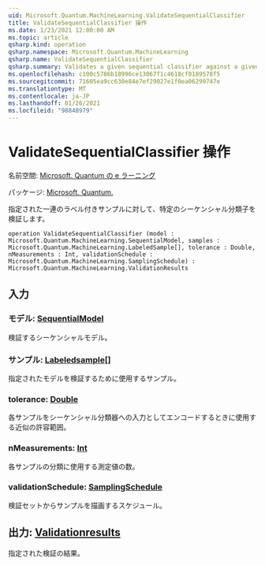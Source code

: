 ```yaml
---
uid: Microsoft.Quantum.MachineLearning.ValidateSequentialClassifier
title: ValidateSequentialClassifier 操作
ms.date: 1/23/2021 12:00:00 AM
ms.topic: article
qsharp.kind: operation
qsharp.namespace: Microsoft.Quantum.MachineLearning
qsharp.name: ValidateSequentialClassifier
qsharp.summary: Validates a given sequential classifier against a given set of pre-labeled samples.
ms.openlocfilehash: c100c5786b18996ce13067f1c4618cf0189578f5
ms.sourcegitcommit: 71605ea9cc630e84e7ef29027e1f0ea06299747e
ms.translationtype: MT
ms.contentlocale: ja-JP
ms.lasthandoff: 01/26/2021
ms.locfileid: "98848979"
---
```

# <a name="validatesequentialclassifier-operation"></a>ValidateSequentialClassifier 操作

名前空間: [Microsoft. Quantum の e ラーニング](xref:Microsoft.Quantum.MachineLearning)

パッケージ: [Microsoft. Quantum.](https://nuget.org/packages/Microsoft.Quantum.MachineLearning)


指定された一連のラベル付きサンプルに対して、特定のシーケンシャル分類子を検証します。

```qsharp
operation ValidateSequentialClassifier (model : Microsoft.Quantum.MachineLearning.SequentialModel, samples : Microsoft.Quantum.MachineLearning.LabeledSample[], tolerance : Double, nMeasurements : Int, validationSchedule : Microsoft.Quantum.MachineLearning.SamplingSchedule) : Microsoft.Quantum.MachineLearning.ValidationResults
```


## <a name="input"></a>入力

### <a name="model--sequentialmodel"></a>モデル: [SequentialModel](xref:Microsoft.Quantum.MachineLearning.SequentialModel)

検証するシーケンシャルモデル。


### <a name="samples--labeledsample"></a>サンプル: [Labeledsample](xref:Microsoft.Quantum.MachineLearning.LabeledSample)[]

指定されたモデルを検証するために使用するサンプル。


### <a name="tolerance--double"></a>tolerance: [Double](xref:microsoft.quantum.lang-ref.double)

各サンプルをシーケンシャル分類器への入力としてエンコードするときに使用する近似の許容範囲。


### <a name="nmeasurements--int"></a>nMeasurements: [Int](xref:microsoft.quantum.lang-ref.int)

各サンプルの分類に使用する測定値の数。


### <a name="validationschedule--samplingschedule"></a>validationSchedule: [SamplingSchedule](xref:Microsoft.Quantum.MachineLearning.SamplingSchedule)

検証セットからサンプルを描画するスケジュール。



## <a name="output--validationresults"></a>出力: [Validationresults](xref:Microsoft.Quantum.MachineLearning.ValidationResults)

指定された検証の結果。